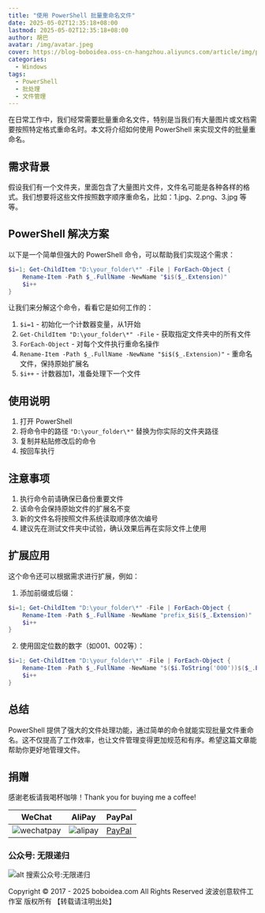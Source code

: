 ```yaml
---
title: "使用 PowerShell 批量重命名文件"
date: 2025-05-02T12:35:18+08:00
lastmod: 2025-05-02T12:35:18+08:00
author: 胡巴
avatar: /img/avatar.jpeg
cover: https://blog-boboidea.oss-cn-hangzhou.aliyuncs.com/article/img/posts/auto1/posts/1.jpg
categories:
  - Windows
tags:
  - PowerShell
  - 批处理
  - 文件管理
---
```


在日常工作中，我们经常需要批量重命名文件，特别是当我们有大量图片或文档需要按照特定格式重命名时。本文将介绍如何使用 PowerShell 来实现文件的批量重命名。

<!--more-->

## 需求背景

假设我们有一个文件夹，里面包含了大量图片文件，文件名可能是各种各样的格式。我们想要将这些文件按照数字顺序重命名，比如：1.jpg、2.png、3.jpg 等等。

## PowerShell 解决方案

以下是一个简单但强大的 PowerShell 命令，可以帮助我们实现这个需求：

```powershell
$i=1; Get-ChildItem "D:\your_folder\*" -File | ForEach-Object { 
    Rename-Item -Path $_.FullName -NewName "$i$($_.Extension)"
    $i++ 
}
```

让我们来分解这个命令，看看它是如何工作的：

1. `$i=1` - 初始化一个计数器变量，从1开始
2. `Get-ChildItem "D:\your_folder\*" -File` - 获取指定文件夹中的所有文件
3. `ForEach-Object` - 对每个文件执行重命名操作
4. `Rename-Item -Path $_.FullName -NewName "$i$($_.Extension)"` - 重命名文件，保持原始扩展名
5. `$i++` - 计数器加1，准备处理下一个文件

## 使用说明

1. 打开 PowerShell
2. 将命令中的路径 `"D:\your_folder\*"` 替换为你实际的文件夹路径
3. 复制并粘贴修改后的命令
4. 按回车执行

## 注意事项

1. 执行命令前请确保已备份重要文件
2. 该命令会保持原始文件的扩展名不变
3. 新的文件名将按照文件系统读取顺序依次编号
4. 建议先在测试文件夹中试验，确认效果后再在实际文件上使用

## 扩展应用

这个命令还可以根据需求进行扩展，例如：

1. 添加前缀或后缀：
```powershell
$i=1; Get-ChildItem "D:\your_folder\*" -File | ForEach-Object { 
    Rename-Item -Path $_.FullName -NewName "prefix_$i$($_.Extension)"
    $i++ 
}
```

2. 使用固定位数的数字（如001、002等）：
```powershell
$i=1; Get-ChildItem "D:\your_folder\*" -File | ForEach-Object { 
    Rename-Item -Path $_.FullName -NewName "$($i.ToString('000'))$($_.Extension)"
    $i++ 
}
```

## 总结

PowerShell 提供了强大的文件处理功能，通过简单的命令就能实现批量文件重命名。这不仅提高了工作效率，也让文件管理变得更加规范和有序。希望这篇文章能帮助你更好地管理文件。

<!--qr_code-->

## 捐赠

感谢老板请我喝杯咖啡！Thank you for buying me a coffee!

| WeChat | AliPay | PayPal |
| --- | --- | --- |
| ![wechatpay](https://blog-boboidea.oss-cn-hangzhou.aliyuncs.com/pay/wechat_%E6%94%B6%E6%AC%BE%E7%A0%81.jpg) | ![alipay](https://blog-boboidea.oss-cn-hangzhou.aliyuncs.com/pay/alipay.jpg) | [PayPal](https://paypal.me/JianboQin?country.x=C2&locale.x=zh_XC) |

### 公众号: 无限递归

![alt 搜索公众号:无限递归](https://blog-boboidea.oss-cn-hangzhou.aliyuncs.com/article/img/gongzhonghao.jpeg "无限递归")

<!--declare-declare-->

Copyright &copy; 2017 - 2025 boboidea.com All Rights Reserved 波波创意软件工作室 版权所有 【转载请注明出处】 